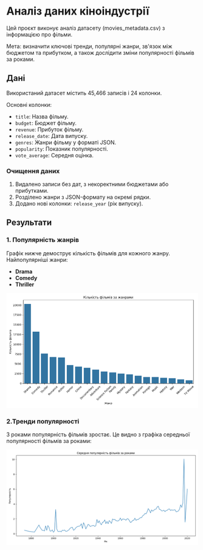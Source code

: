 # Аналіз даних кіноіндустрії

Цей проєкт виконує аналіз датасету (movies_metadata.csv) з 
інформацією про фільми.

Мета: визначити ключові тренди, популярні жанри, зв'язок між 
бюджетом та прибутком, а також дослідити зміни популярності 
фільмів за роками.

## Дані

Використаний датасет містить 45,466 записів і 24 колонки.

Основні колонки:
- `title`: Назва фільму.
- `budget`: Бюджет фільму.
- `revenue`: Прибуток фільму.
- `release_date`: Дата випуску.
- `genres`: Жанри фільму у форматі JSON.
- `popularity`: Показник популярності.
- `vote_average`: Середня оцінка.

### Очищення даних
1. Видалено записи без дат, з некоректними бюджетами або прибутками.
2. Розділено жанри з JSON-формату на окремі рядки.
3. Додано нові колонки: `release_year` (рік випуску).

## Результати

### 1. Популярність жанрів
Графік нижче демострує кількість фільмів для кожного жанру. 
Найпопулярніші жанри:
- **Drama**
- **Comedy**
- **Thriller**

![Популярність жанрів](genre_popularity.png)

### 2.Тренди популярності
З роками популярність фільмів зростає. 
Це видно з графіка середньої популярності фільмів за роками:

![Тренди популярності](popularity_trend.png)

